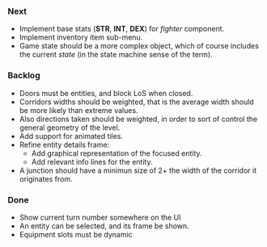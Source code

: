 ### Next

* Implement base stats (**STR**, **INT**, **DEX**) for _fighter_ component.
* Implement inventory item sub-menu.
* Game state should be a more complex object, which of course includes the
  current *state* (in the state machine sense of the term).

### Backlog

* Doors must be entities, and block LoS when closed.
* Corridors widths should be weighted, that is the average width should be more
  likely than extreme values.
* Also directions taken should be weighted, in order to sort of control the
  general geometry of the level.
* Add support for animated tiles.
* Refine entity details frame:
  - Add graphical representation of the focused entity.
  - Add relevant info lines for the entity.
* A junction should have a minimun size of 2+ the width of the corridor it
  originates from.

### Done

* Show current turn number somewhere on the UI
* An entity can be selected, and its frame be shown.
* Equipment slots must be dynamic
